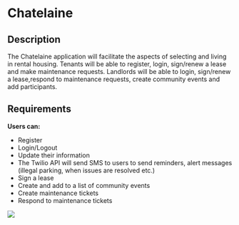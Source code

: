 
# Chatelaine

## Description 
The Chatelaine application will facilitate the aspects of selecting and living in rental housing. Tenants will be able to register, login, sign/renew a lease and make maintenance requests. Landlords will be able to login, sign/renew a lease,respond to maintenance requests, create community events and add participants.


## Requirements
**Users can:** 
* Register
* Login/Logout
* Update their information
* The Twilio API will send SMS to users to send reminders, alert messages (illegal parking, when issues are resolved etc.)
* Sign a lease
* Create and add to a list of community events
* Create maintenance tickets
* Respond to maintenance tickets



![](https://github.com/jhuang058/chatelaine/blob/master/RDS.PNG?raw=true)
